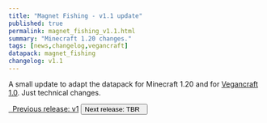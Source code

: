 ```yaml
---
title: "Magnet Fishing - v1.1 update"
published: true
permalink: magnet_fishing_v1.1.html
summary: "Minecraft 1.20 changes."
tags: [news,changelog,vegancraft]
datapack: magnet_fishing
changelog: v1.1
---
```


A small update to adapt the datapack for Minecraft 1.20 and for [Vegancraft 1.0](vegancraft.html). Just technical changes.

<div class="btn-group">
    <a href="magnet_fishing_v1.html" role="button" class="btn btn-primary"><i class="fa fa-caret-left"></i>&nbsp; Previous release: v1</a>
    <button role="button" class="btn btn-default disabled">Next release: TBR &nbsp;<i class="fa fa-caret-right"></i> </button>
</div>